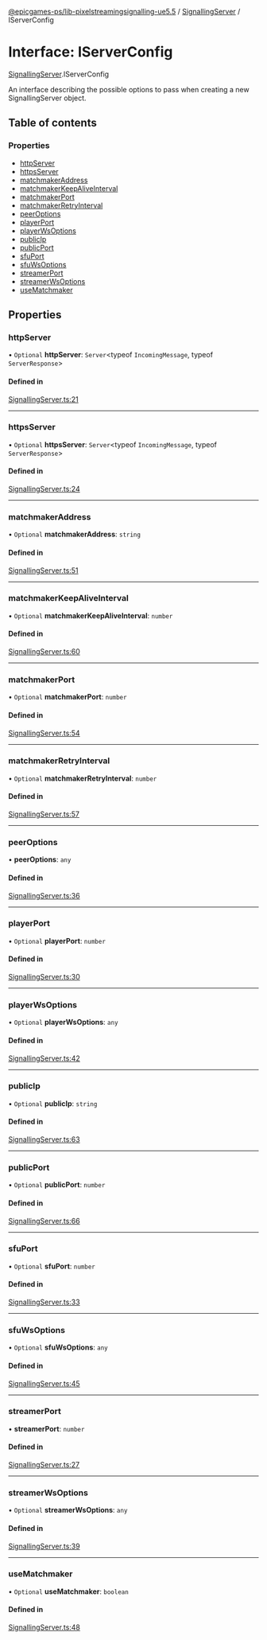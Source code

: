[@epicgames-ps/lib-pixelstreamingsignalling-ue5.5](../README.md) / [SignallingServer](../modules/SignallingServer.md) / IServerConfig

# Interface: IServerConfig

[SignallingServer](../modules/SignallingServer.md).IServerConfig

An interface describing the possible options to pass when creating
a new SignallingServer object.

## Table of contents

### Properties

- [httpServer](SignallingServer.IServerConfig.md#httpserver)
- [httpsServer](SignallingServer.IServerConfig.md#httpsserver)
- [matchmakerAddress](SignallingServer.IServerConfig.md#matchmakeraddress)
- [matchmakerKeepAliveInterval](SignallingServer.IServerConfig.md#matchmakerkeepaliveinterval)
- [matchmakerPort](SignallingServer.IServerConfig.md#matchmakerport)
- [matchmakerRetryInterval](SignallingServer.IServerConfig.md#matchmakerretryinterval)
- [peerOptions](SignallingServer.IServerConfig.md#peeroptions)
- [playerPort](SignallingServer.IServerConfig.md#playerport)
- [playerWsOptions](SignallingServer.IServerConfig.md#playerwsoptions)
- [publicIp](SignallingServer.IServerConfig.md#publicip)
- [publicPort](SignallingServer.IServerConfig.md#publicport)
- [sfuPort](SignallingServer.IServerConfig.md#sfuport)
- [sfuWsOptions](SignallingServer.IServerConfig.md#sfuwsoptions)
- [streamerPort](SignallingServer.IServerConfig.md#streamerport)
- [streamerWsOptions](SignallingServer.IServerConfig.md#streamerwsoptions)
- [useMatchmaker](SignallingServer.IServerConfig.md#usematchmaker)

## Properties

### httpServer

• `Optional` **httpServer**: `Server`\<typeof `IncomingMessage`, typeof `ServerResponse`\>

#### Defined in

[SignallingServer.ts:21](https://github.com/mcottontensor/PixelStreamingInfrastructure/blob/branch/Signalling/src/SignallingServer.ts#L21)

___

### httpsServer

• `Optional` **httpsServer**: `Server`\<typeof `IncomingMessage`, typeof `ServerResponse`\>

#### Defined in

[SignallingServer.ts:24](https://github.com/mcottontensor/PixelStreamingInfrastructure/blob/branch/Signalling/src/SignallingServer.ts#L24)

___

### matchmakerAddress

• `Optional` **matchmakerAddress**: `string`

#### Defined in

[SignallingServer.ts:51](https://github.com/mcottontensor/PixelStreamingInfrastructure/blob/branch/Signalling/src/SignallingServer.ts#L51)

___

### matchmakerKeepAliveInterval

• `Optional` **matchmakerKeepAliveInterval**: `number`

#### Defined in

[SignallingServer.ts:60](https://github.com/mcottontensor/PixelStreamingInfrastructure/blob/branch/Signalling/src/SignallingServer.ts#L60)

___

### matchmakerPort

• `Optional` **matchmakerPort**: `number`

#### Defined in

[SignallingServer.ts:54](https://github.com/mcottontensor/PixelStreamingInfrastructure/blob/branch/Signalling/src/SignallingServer.ts#L54)

___

### matchmakerRetryInterval

• `Optional` **matchmakerRetryInterval**: `number`

#### Defined in

[SignallingServer.ts:57](https://github.com/mcottontensor/PixelStreamingInfrastructure/blob/branch/Signalling/src/SignallingServer.ts#L57)

___

### peerOptions

• **peerOptions**: `any`

#### Defined in

[SignallingServer.ts:36](https://github.com/mcottontensor/PixelStreamingInfrastructure/blob/branch/Signalling/src/SignallingServer.ts#L36)

___

### playerPort

• `Optional` **playerPort**: `number`

#### Defined in

[SignallingServer.ts:30](https://github.com/mcottontensor/PixelStreamingInfrastructure/blob/branch/Signalling/src/SignallingServer.ts#L30)

___

### playerWsOptions

• `Optional` **playerWsOptions**: `any`

#### Defined in

[SignallingServer.ts:42](https://github.com/mcottontensor/PixelStreamingInfrastructure/blob/branch/Signalling/src/SignallingServer.ts#L42)

___

### publicIp

• `Optional` **publicIp**: `string`

#### Defined in

[SignallingServer.ts:63](https://github.com/mcottontensor/PixelStreamingInfrastructure/blob/branch/Signalling/src/SignallingServer.ts#L63)

___

### publicPort

• `Optional` **publicPort**: `number`

#### Defined in

[SignallingServer.ts:66](https://github.com/mcottontensor/PixelStreamingInfrastructure/blob/branch/Signalling/src/SignallingServer.ts#L66)

___

### sfuPort

• `Optional` **sfuPort**: `number`

#### Defined in

[SignallingServer.ts:33](https://github.com/mcottontensor/PixelStreamingInfrastructure/blob/branch/Signalling/src/SignallingServer.ts#L33)

___

### sfuWsOptions

• `Optional` **sfuWsOptions**: `any`

#### Defined in

[SignallingServer.ts:45](https://github.com/mcottontensor/PixelStreamingInfrastructure/blob/branch/Signalling/src/SignallingServer.ts#L45)

___

### streamerPort

• **streamerPort**: `number`

#### Defined in

[SignallingServer.ts:27](https://github.com/mcottontensor/PixelStreamingInfrastructure/blob/branch/Signalling/src/SignallingServer.ts#L27)

___

### streamerWsOptions

• `Optional` **streamerWsOptions**: `any`

#### Defined in

[SignallingServer.ts:39](https://github.com/mcottontensor/PixelStreamingInfrastructure/blob/branch/Signalling/src/SignallingServer.ts#L39)

___

### useMatchmaker

• `Optional` **useMatchmaker**: `boolean`

#### Defined in

[SignallingServer.ts:48](https://github.com/mcottontensor/PixelStreamingInfrastructure/blob/branch/Signalling/src/SignallingServer.ts#L48)
